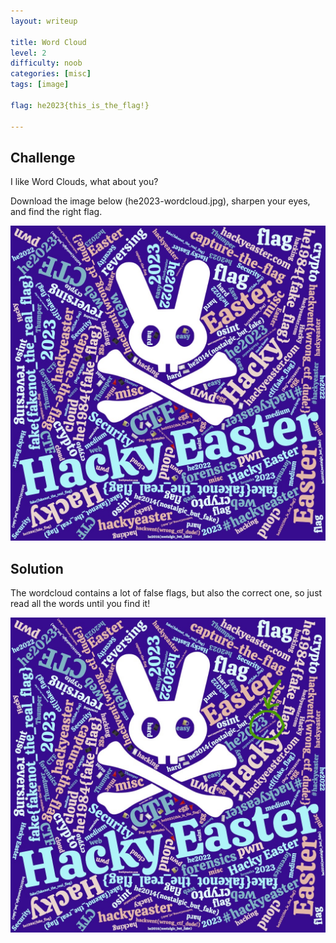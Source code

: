 ```yaml
---
layout: writeup

title: Word Cloud
level: 2
difficulty: noob
categories: [misc]
tags: [image]

flag: he2023{this_is_the_flag!}

---
```


## Challenge

I like Word Clouds, what about you?

Download the image below (he2023-wordcloud.jpg), sharpen your eyes, and find the right flag.


![challenge image](./writeupfiles/he2023-wordcloud.jpg)

## Solution

The wordcloud contains a lot of false flags, but also the correct one, so just read all the words until you find it!

![solution image](./writeupfiles/he2023-wordcloud-solution.jpg)


